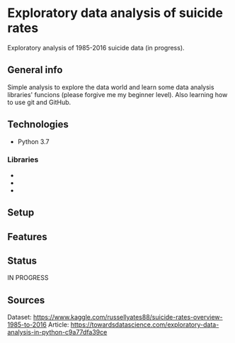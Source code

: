 # Exploratory data analysis of suicide rates
Exploratory analysis of 1985-2016 suicide data (in progress).

## General info
Simple analysis to explore the data world and learn some data analysis libraries' funcions (please forgive me my beginner level).
Also learning how to use git and GitHub.

## Technologies
- Python 3.7
### Libraries
-
-
-

## Setup


## Features

## Status
IN PROGRESS

## Sources
Dataset: https://www.kaggle.com/russellyates88/suicide-rates-overview-1985-to-2016
Article: https://towardsdatascience.com/exploratory-data-analysis-in-python-c9a77dfa39ce
